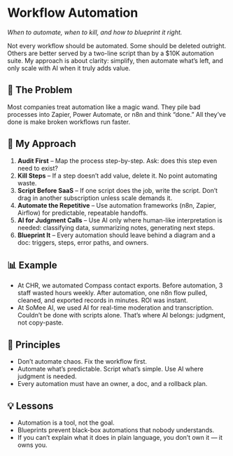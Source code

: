 # Workflow Automation
*When to automate, when to kill, and how to blueprint it right.*

Not every workflow should be automated. Some should be deleted outright. Others are better served by a two-line script than by a $10K automation suite. My approach is about clarity: simplify, then automate what’s left, and only scale with AI when it truly adds value.

## 🚩 The Problem
Most companies treat automation like a magic wand. They pile bad processes into Zapier, Power Automate, or n8n and think “done.” All they’ve done is make broken workflows run faster.

## 🔧 My Approach
1. **Audit First** – Map the process step-by-step. Ask: does this step even need to exist?  
2. **Kill Steps** – If a step doesn’t add value, delete it. No point automating waste.  
3. **Script Before SaaS** – If one script does the job, write the script. Don’t drag in another subscription unless scale demands it.  
4. **Automate the Repetitive** – Use automation frameworks (n8n, Zapier, Airflow) for predictable, repeatable handoffs.  
5. **AI for Judgment Calls** – Use AI only where human-like interpretation is needed: classifying data, summarizing notes, generating next steps.  
6. **Blueprint It** – Every automation should leave behind a diagram and a doc: triggers, steps, error paths, and owners.  

## 📊 Example
- At CHR, we automated Compass contact exports. Before automation, 3 staff wasted hours weekly. After automation, one n8n flow pulled, cleaned, and exported records in minutes. ROI was instant.  
- At SoMee AI, we used AI for real-time moderation and transcription. Couldn’t be done with scripts alone. That’s where AI belongs: judgment, not copy-paste.  

## 🧭 Principles
- Don’t automate chaos. Fix the workflow first.  
- Automate what’s predictable. Script what’s simple. Use AI where judgment is needed.  
- Every automation must have an owner, a doc, and a rollback plan.  

## 💡 Lessons
- Automation is a tool, not the goal.  
- Blueprints prevent black-box automations that nobody understands.  
- If you can’t explain what it does in plain language, you don’t own it — it owns you.  
